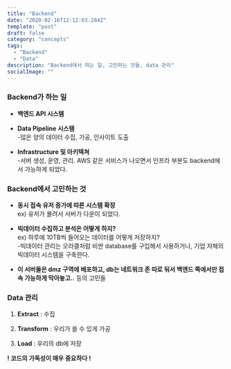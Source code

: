 ```yaml
---
title: "Backend"
date: "2020-02-16T12:12:03.284Z"
template: "post"
draft: false
category: "concepts"
tags:
  - "Backend"
  - "Data"
description: "Backend에서 하는 일, 고민하는 것들, data 관리"
socialImage: ""
---
```



### Backend가 하는 일

- **백엔드 API 시스템**
- **Data Pipeline 시스템**\
    -많은 양의 데이터 수집, 가공, 인사이트 도출

- **Infrastructure 및 아키텍쳐**\
    -서버 생성, 운영, 관리. AWS 같은 서비스가 나오면서 인프라 부분도 backend에서 가능하게 되었다.

### Backend에서 고민하는 것

- **동시 접속 유저 증가에 따른 시스템 확장**\
    ex) 유저가 몰려서 서버가 다운이 되었다.

- **빅데이터 수집하고 분석은 어떻게 하지?**\
    ex) 하루에 10TB씩 들어오는 데이터를 어떻게 저장하지?\
    -빅데이터 관리는 오라클처럼 비싼 database를 구입해서 사용하거나, 기업 자체의 빅데이터 시스템을 구축한다.

- **이 서버들은 dmz 구역에 배포하고, db는 네트워크 존 따로 둬서 백엔드 쪽에서만 접속 가능하게 막아놓고..** 등의 고민들

### Data 관리

1) **Extract** : 수집

2) **Transform** : 우리가 쓸 수 있게 가공

3) **Load** : 우리의 db에 저장

<p>

**! 코드의 가독성이 매우 중요하다 !**
